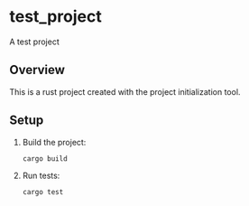 # test_project

A test project

## Overview

This is a rust project created with the project initialization tool.

## Setup


1. Build the project:
   ```bash
   cargo build
   ```
2. Run tests:
   ```bash
   cargo test
   ```
